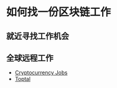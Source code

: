 # 如何找一份区块链工作

## 就近寻找工作机会

## 全球远程工作

- [Cryptocurrency Jobs](https://cryptocurrencyjobs.co)
- [Toptal](https://www.toptal.com/freelance-jobs/developers/blockchain?gclid=EAIaIQobChMImfOz6MCG9gIVmE5gCh3yWApUEAAYAiAAEgIIQfD_BwE)